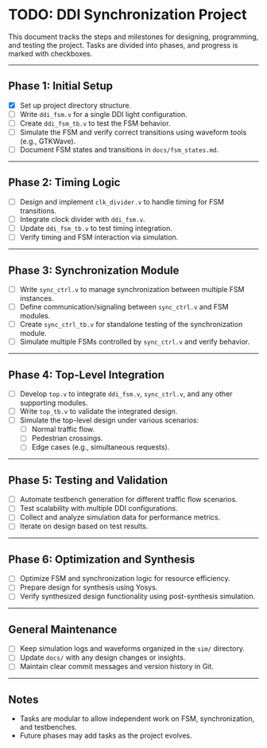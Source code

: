 # TODO: DDI Synchronization Project

This document tracks the steps and milestones for designing, programming, and testing the project. Tasks are divided into phases, and progress is marked with checkboxes.

---

## Phase 1: Initial Setup
- [X] Set up project directory structure.
- [ ] Write `ddi_fsm.v` for a single DDI light configuration.
- [ ] Create `ddi_fsm_tb.v` to test the FSM behavior.
- [ ] Simulate the FSM and verify correct transitions using waveform tools (e.g., GTKWave).
- [ ] Document FSM states and transitions in `docs/fsm_states.md`.

---

## Phase 2: Timing Logic
- [ ] Design and implement `clk_divider.v` to handle timing for FSM transitions.
- [ ] Integrate clock divider with `ddi_fsm.v`.
- [ ] Update `ddi_fsm_tb.v` to test timing integration.
- [ ] Verify timing and FSM interaction via simulation.

---

## Phase 3: Synchronization Module
- [ ] Write `sync_ctrl.v` to manage synchronization between multiple FSM instances.
- [ ] Define communication/signaling between `sync_ctrl.v` and FSM modules.
- [ ] Create `sync_ctrl_tb.v` for standalone testing of the synchronization module.
- [ ] Simulate multiple FSMs controlled by `sync_ctrl.v` and verify behavior.

---

## Phase 4: Top-Level Integration
- [ ] Develop `top.v` to integrate `ddi_fsm.v`, `sync_ctrl.v`, and any other supporting modules.
- [ ] Write `top_tb.v` to validate the integrated design.
- [ ] Simulate the top-level design under various scenarios:
  - [ ] Normal traffic flow.
  - [ ] Pedestrian crossings.
  - [ ] Edge cases (e.g., simultaneous requests).

---

## Phase 5: Testing and Validation
- [ ] Automate testbench generation for different traffic flow scenarios.
- [ ] Test scalability with multiple DDI configurations.
- [ ] Collect and analyze simulation data for performance metrics.
- [ ] Iterate on design based on test results.

---

## Phase 6: Optimization and Synthesis
- [ ] Optimize FSM and synchronization logic for resource efficiency.
- [ ] Prepare design for synthesis using Yosys.
- [ ] Verify synthesized design functionality using post-synthesis simulation.

---

## General Maintenance
- [ ] Keep simulation logs and waveforms organized in the `sim/` directory.
- [ ] Update `docs/` with any design changes or insights.
- [ ] Maintain clear commit messages and version history in Git.

---

## Notes
- Tasks are modular to allow independent work on FSM, synchronization, and testbenches.
- Future phases may add tasks as the project evolves.

